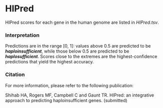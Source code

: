 # HIPred

HIPred scores for each gene in the human genome are listed in <i>HIPred.tsv</i>.

### Interpretation

Predictions are in the range [0, 1]: values above 0.5 are predicted to be <b><i>haploinsufficient</b></i>, while those below 0.5 are predicted to be <b><i>haplosufficient</b></i>.  Scores close to the extremes are the highest-confidence predictions that yield the highest accuracy.

### Citation

For more information, please refer to the following publication:

Shihab HA, Rogers MF, Campbell C and Gaunt TR.  HIPred: an integrative approach to predicting haploinsufficient genes. (submitted)